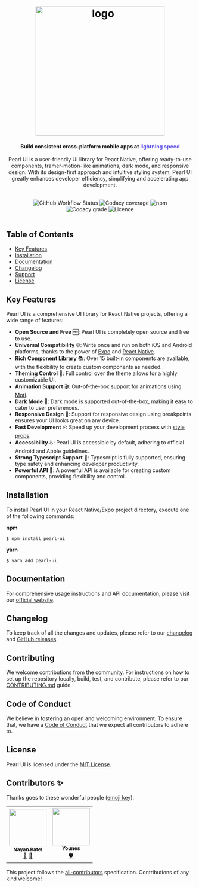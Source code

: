 <h1 align="center">
  <a href="https://docs.pearl-ui.dev/">
    <img width="346" alt="logo" src="https://user-images.githubusercontent.com/29514438/133960518-569428c5-fe04-4631-b20e-5935a4c93914.png">
  </a>
</h1>

<h4 align="center">Build consistent cross-platform mobile apps at <span style="color: #6356e5">lightning speed</span></h4>

<p align="center">
Pearl UI is a user-friendly UI library for React Native, offering ready-to-use components, framer-motion-like animations, dark mode, and responsive design. With its design-first approach and intuitive styling system, Pearl UI greatly enhances developer efficiency, simplifying and accelerating app development.
</p>

<br />

<p align="center" style="width: 80%; margin: auto">
<img alt="GitHub Workflow Status" src="https://img.shields.io/github/actions/workflow/status/agrawal-rohit/pearl-ui/Publish.yml">
<img alt="Codacy coverage" src="https://img.shields.io/codacy/coverage/d0c9aeda98434aa4adfa8446823aead4">
<img alt="npm" src="https://img.shields.io/npm/dw/pearl-ui">
<img alt="Codacy grade" src="https://img.shields.io/codacy/grade/d0c9aeda98434aa4adfa8446823aead4">
<img alt="Licence" src="https://img.shields.io/github/license/agrawal-rohit/pearl-ui"> 
</p>

<br />

## Table of Contents

- [Key Features](#key-features)
- [Installation](#installation)
- [Documentation](#documentation)
- [Changelog](#changelog)
- [Support](#support)
- [License](#license)

## Key Features

Pearl UI is a comprehensive UI library for React Native projects, offering a wide range of features:

- **Open Source and Free** 🆓: Pearl UI is completely open source and free to use.
- **Universal Compatibility** 🌐: Write once and run on both iOS and Android platforms, thanks to the power of [Expo](https://docs.expo.dev/) and [React Native](https://reactnative.dev/).
- **Rich Component Library** 📚: Over 15 built-in components are available, with the flexibility to create custom components as needed.
- **Theming Control** 🎨: Full control over the theme allows for a highly customizable UI.
- **Animation Support** 🎬: Out-of-the-box support for animations using [Moti](https://moti.fyi/).
- **Dark Mode** 🌙: Dark mode is supported out-of-the-box, making it easy to cater to user preferences.
- **Responsive Design** 📱: Support for responsive design using breakpoints ensures your UI looks great on any device.
- **Fast Development** ⚡: Speed up your development process with [style props](https://docs.pearl-ui.dev/docs/core-features/style-props).
- **Accessibility** ♿: Pearl UI is accessible by default, adhering to official Android and Apple guidelines.
- **Strong Typescript Support** 🦾: Typescript is fully supported, ensuring type safety and enhancing developer productivity.
- **Powerful API** 💪: A powerful API is available for creating custom components, providing flexibility and control.

## Installation

To install Pearl UI in your React Native/Expo project directory, execute one of the following commands:

**npm**

```shell
$ npm install pearl-ui
```

**yarn**

```shell
$ yarn add pearl-ui
```

## Documentation

For comprehensive usage instructions and API documentation, please visit our [official website](https://www.pearl-ui.dev/).

## Changelog

To keep track of all the changes and updates, please refer to our [changelog](https://github.com/agrawal-rohit/pearl-ui/blob/main/CHANGELOG.md) and [GitHub releases](https://github.com/agrawal-rohit/pearl-ui/releases).

## Contributing

We welcome contributions from the community. For instructions on how to set up the repository locally, build, test, and contribute, please refer to our [CONTRIBUTING.md](./CONTRIBUTING.md) guide.

## Code of Conduct

We believe in fostering an open and welcoming environment. To ensure that, we have a [Code of Conduct](./CODE_OF_CONDUCT.md) that we expect all contributors to adhere to.

## License

Pearl UI is licensed under the [MIT License](https://github.com/agrawal-rohit/pearl-ui/blob/main/LICENSE).

## Contributors ✨

Thanks goes to these wonderful people ([emoji key](https://allcontributors.org/docs/en/emoji-key)):

<!-- ALL-CONTRIBUTORS-LIST:START - Do not remove or modify this section -->
<!-- prettier-ignore-start -->
<!-- markdownlint-disable -->
<table>
  <tr>
    <td align="center"><a href="http://nayanpatel.net"><img src="https://avatars.githubusercontent.com/u/79650289?v=4?s=100" width="100px;" alt=""/><br /><sub><b>Nayan Patel</b></sub></a><br /><a href="https://github.com/agrawal-rohit/pearl-ui/commits?author=PatelN123" title="Documentation">📖</a> <a href="https://github.com/agrawal-rohit/pearl-ui/issues?q=author%3APatelN123" title="Bug reports">🐛</a></td>
    <td align="center"><a href="http://yalla.ma"><img src="https://avatars.githubusercontent.com/u/198514?v=4?s=100" width="100px;" alt=""/><br /><sub><b>Younes</b></sub></a><br /><a href="#security-younes200" title="Security">🛡️</a></td>
  </tr>
</table>

<!-- markdownlint-restore -->
<!-- prettier-ignore-end -->

<!-- ALL-CONTRIBUTORS-LIST:END -->

This project follows the [all-contributors](https://github.com/all-contributors/all-contributors) specification. Contributions of any kind welcome!
